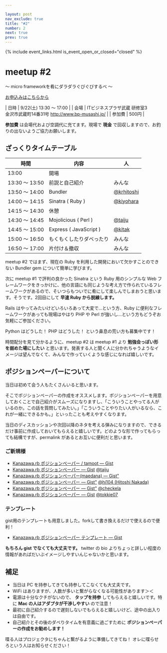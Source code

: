 ```yaml
---

layout: post
nav_exclude: true
title: "#2"
number: 2
next: true
prev: true
---
```


{% include event_links.html is_event_open_or_closed="closed" %}

meetup #2
==========

〜 micro frameworkを肴にダラダラぐびぐびするべ 〜

[お申込みはこちらから](http://kzrb.doorkeeper.jp/events/1642)


| 日時   | 9/22(土) 13:30 〜 17:00 |
| 会場   | ITビジネスプラザ武蔵 研修室3<br>金沢市武蔵町14番31号 <a href="http://www.bp-musashi.jp/">http://www.bp-musashi.jp/</a> |
| 参加費 | 500円 |


**参加費** は会場代および空調代に充てます。現場で **現金**
で回収しますので、お釣りの出ないようご協力お願いします。

ざっくりタイムテーブル
----------------------

 |時間            |内容                      |人|
 |----------------|--------------------------|--------------------------------------------|
 |13:00           |開場                      ||
 |13:30 〜 13:50  |前説と自己紹介            |みんな|
 |13:50 〜 14:00  |Bundler                   |[@krhitoshi](https://twitter.com/krhitoshi)|
 |14:00 〜 14:15  |Sinatra ( Ruby )          |[@kiyohara](https://twitter.com/kiyohara)|
 |14:15 〜 14:30  |休憩                      ||
 |14:30 〜 14:45  |Mojolicious ( Perl )      |[@taiju](https://twitter.com/taiju)|
 |14:45 〜 15:00  |Express ( JavaScript )    |[@kitak](https://twitter.com/kitak)|
 |15:00 〜 16:50  |もくもくしたりダベったり  |みんな|
 |16:50 〜 17:00  |片付け＆撤収              |みんな|

meetup #2 ではまず、現在の Ruby
を利用した開発において欠かすことのできない Bundler gem
について簡単に学びます。

次に meetup #1 で評判の良かった Sinatra という Ruby 用のシンプルな Web
フレームワークをきっかけに、他の言語にも同じような考え方で作られているフレームワークがあるので、そいつらもついでに肴にして楽しんでしまおうと思います。そうです。2回目にして
**早速 Ruby から脱線します。**

Rails はやってみたいけどいろいろあって大変で…という方、Ruby
に便利なフレームワークがあっても現場はやはり PHP や Perl
が強いし…という方もどうぞお気軽にご参加ください。

Python はどうした！ PHP はどうした！ という鼻息の荒い方も募集中です！

時間配分を見て分かるように、meetup #2 は meetup #1 より
**勉強会っぽい形を弱めた場にしたい**
と思います。発表する人と聞く人に分かれちゃうようなイメージは望んでなくて、みんなで作っていくような感じになれば嬉しいです。

ポジションペーパーについて
--------------------------

当日は初めて会う人もたくさんいると思います。

そこでポジションペーパーの作成をオススメします。ポジションペーパーを用意しておくことで自己紹介がスムーズになりますし、「こういうことやってる人がいるのか。この話を質問してみたい。」「こういうことやりたい人がいるなら、これが一緒にできるかも。」といったことも考えやすくなります。

当日のディスカッションや次回以降のネタを考える弾みになりますので、できるだけ事前に作成しておいてもらえると嬉しいです。どのような形で作ってもらっても結構ですが、permalink
があるとお互いに便利だと思います。

### ご新規様

* [Kanazawa.rb ポジションペーパー / tamoot — Gist](https://gist.github.com/c8dc61f747ab79c9c58d)
* [Kanazawa.rb ポジションペーパー — Gist](https://gist.github.com/103a83bcb57743fa814c) [@taiju](https://twitter.com/taiju)
* [Kanazawa.rb ポジションペーパー(maedana) — Gist"](https://gist.github.com/6a09da90500cbbe8a25a)
* [Kanazawa.rb ポジションペーパー  — Gist"](https://gist.github.com/84f60a1a6d9451a12b1f) [@hi104 (Hitoshi Nakada)](https://github.com/hi104)
* [Kanazawa.rb ポジションペーパー  — Gist"](https://gist.github.com/8dfb6626ccccff50dc3a) [@checkela](https://twitter.com/checkela)
* [Kanazawa.rb ポジションペーパー — Gist](https://gist.github.com/a7ea2f9565c4e8975ef1) [@tokkie07](https://twitter.com/tokkie07)

### テンプレート

gist用のテンプレートも用意しました。forkして書き換えるだけで使えるので便利！

* [Kanazawa.rb ポジションペーパー テンプレート — Gist](https://gist.github.com/5a523ec3180002229a32)

**もちろん gist でなくても大丈夫です。** twitter の bio
よりちょっと詳しい程度の情報があればだいぶイメージしやすいんじゃないかと思います。

補足
----

* 当日は PC を持参してきても持参してこなくても大丈夫です。
* WiFi はありますが、人数が多いと繋がらなくなる可能性があります＞＜
* 電源は十分なクチがないので、 **タップを持参** してもらえると嬉しいです。特に **Mac の人はアダプタが干渉しやすい** ので注意！
* 最初に自己紹介するので遅刻しないでもらえると嬉しいけど、途中の出入りは自由です。
* 自己紹介とその後のダベりタイムを有意義に過ごすために **ポジションペーパーの作成をお勧めします！**

喋る人はプロジェクタにちゃんと繋がるように準備してきてね！
オレに喋らせろという人はお知らせください！
